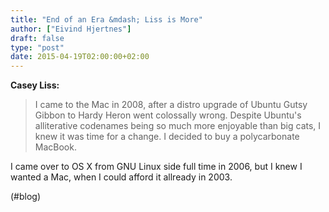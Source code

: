 ```yaml
---
title: "End of an Era &mdash; Liss is More"
author: ["Eivind Hjertnes"]
draft: false
type: "post"
date: 2015-04-19T02:00:00+02:00
---
```


**Casey Liss:**

> I came to the Mac in 2008, after a distro upgrade of Ubuntu Gutsy
> Gibbon to Hardy Heron went colossally wrong. Despite Ubuntu's
> alliterative codenames being so much more enjoyable than big cats, I
> knew it was time for a change. I decided to buy a polycarbonate
> MacBook.

I came over to OS X from GNU Linux side full time in 2006, but I knew I
wanted a Mac, when I could afford it allready in 2003.

(#blog)
